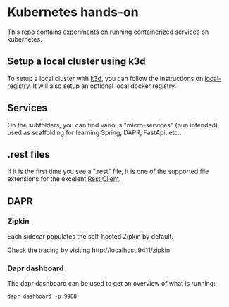 # Kubernetes hands-on

This repo contains experiments on running containerized services on kubernetes.

## Setup a local cluster using k3d
To setup a local cluster with [k3d](https://k3d.io/v5.2.2/#installation), you can follow the instructions on [local-registry](./local-registry/README.md). It will also setup an optional local docker registry.

## Services
On the subfolders, you can find various "micro-services" (pun intended) used as scaffolding for learning Spring, DAPR, FastApi, etc..

## .rest files
If it is the first time you see a ".rest" file, it is one of the supported file extensions for the excelent [Rest Client](https://marketplace.visualstudio.com/items?itemName=humao.rest-client).

## DAPR
### Zipkin
Each sidecar populates the self-hosted Zipkin by default. 

Check the tracing by visiting http://localhost:9411/zipkin.

### Dapr dashboard
The dapr dashboard can be used to get an overview of what is running:
```
dapr dashboard -p 9988
```